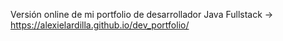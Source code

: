 Versión online de mi portfolio de desarrollador Java Fullstack -> https://alexielardilla.github.io/dev_portfolio/